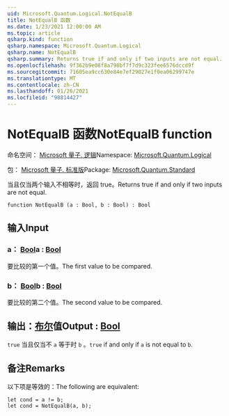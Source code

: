 ```yaml
---
uid: Microsoft.Quantum.Logical.NotEqualB
title: NotEqualB 函数
ms.date: 1/23/2021 12:00:00 AM
ms.topic: article
qsharp.kind: function
qsharp.namespace: Microsoft.Quantum.Logical
qsharp.name: NotEqualB
qsharp.summary: Returns true if and only if two inputs are not equal.
ms.openlocfilehash: 9f362b9e08f8a798bf7f7d9c323fee6576dccd9f
ms.sourcegitcommit: 71605ea9cc630e84e7ef29027e1f0ea06299747e
ms.translationtype: MT
ms.contentlocale: zh-CN
ms.lasthandoff: 01/26/2021
ms.locfileid: "98814427"
---
```

# <a name="notequalb-function"></a><span data-ttu-id="dc4a3-102">NotEqualB 函数</span><span class="sxs-lookup"><span data-stu-id="dc4a3-102">NotEqualB function</span></span>

<span data-ttu-id="dc4a3-103">命名空间： [Microsoft 量子. 逻辑](xref:Microsoft.Quantum.Logical)</span><span class="sxs-lookup"><span data-stu-id="dc4a3-103">Namespace: [Microsoft.Quantum.Logical](xref:Microsoft.Quantum.Logical)</span></span>

<span data-ttu-id="dc4a3-104">包： [Microsoft 量子. 标准版](https://nuget.org/packages/Microsoft.Quantum.Standard)</span><span class="sxs-lookup"><span data-stu-id="dc4a3-104">Package: [Microsoft.Quantum.Standard](https://nuget.org/packages/Microsoft.Quantum.Standard)</span></span>


<span data-ttu-id="dc4a3-105">当且仅当两个输入不相等时，返回 true。</span><span class="sxs-lookup"><span data-stu-id="dc4a3-105">Returns true if and only if two inputs are not equal.</span></span>

```qsharp
function NotEqualB (a : Bool, b : Bool) : Bool
```


## <a name="input"></a><span data-ttu-id="dc4a3-106">输入</span><span class="sxs-lookup"><span data-stu-id="dc4a3-106">Input</span></span>

### <a name="a--bool"></a><span data-ttu-id="dc4a3-107">a： [Bool](xref:microsoft.quantum.lang-ref.bool)</span><span class="sxs-lookup"><span data-stu-id="dc4a3-107">a : [Bool](xref:microsoft.quantum.lang-ref.bool)</span></span>

<span data-ttu-id="dc4a3-108">要比较的第一个值。</span><span class="sxs-lookup"><span data-stu-id="dc4a3-108">The first value to be compared.</span></span>


### <a name="b--bool"></a><span data-ttu-id="dc4a3-109">b： [Bool](xref:microsoft.quantum.lang-ref.bool)</span><span class="sxs-lookup"><span data-stu-id="dc4a3-109">b : [Bool](xref:microsoft.quantum.lang-ref.bool)</span></span>

<span data-ttu-id="dc4a3-110">要比较的第二个值。</span><span class="sxs-lookup"><span data-stu-id="dc4a3-110">The second value to be compared.</span></span>



## <a name="output--bool"></a><span data-ttu-id="dc4a3-111">输出：[布尔](xref:microsoft.quantum.lang-ref.bool)值</span><span class="sxs-lookup"><span data-stu-id="dc4a3-111">Output : [Bool](xref:microsoft.quantum.lang-ref.bool)</span></span>

<span data-ttu-id="dc4a3-112">`true` 当且仅当不 `a` 等于时 `b` 。</span><span class="sxs-lookup"><span data-stu-id="dc4a3-112">`true` if and only if `a` is not equal to `b`.</span></span>

## <a name="remarks"></a><span data-ttu-id="dc4a3-113">备注</span><span class="sxs-lookup"><span data-stu-id="dc4a3-113">Remarks</span></span>

<span data-ttu-id="dc4a3-114">以下项是等效的：</span><span class="sxs-lookup"><span data-stu-id="dc4a3-114">The following are equivalent:</span></span>

```qsharp
let cond = a != b;
let cond = NotEqualB(a, b);
```